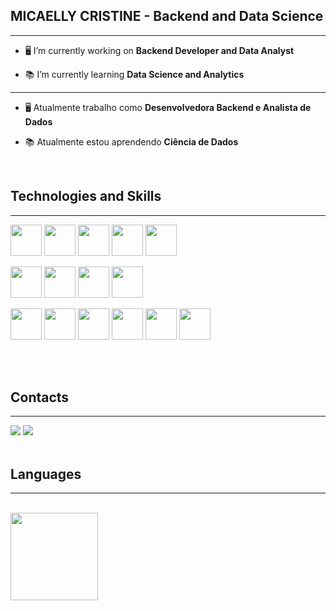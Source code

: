 
## MICAELLY CRISTINE - Backend and Data Science

------------

- 🖥️ I’m currently working on **Backend Developer and Data Analyst**

- 📚 I’m currently learning **Data Science and Analytics**


------------

- 🖥️ Atualmente trabalho como **Desenvolvedora Backend e Analista de Dados**

- 📚 Atualmente estou aprendendo **Ciência de Dados**



</br>

## Technologies and Skills
------------

<img height="50" src="https://cdn.jsdelivr.net/gh/devicons/devicon/icons/python/python-original-wordmark.svg" /> <img width="50px" src="https://cdn.jsdelivr.net/gh/devicons/devicon/icons/postgresql/postgresql-original-wordmark.svg" />   <img width="50px" src="https://cdn.jsdelivr.net/gh/devicons/devicon/icons/oracle/oracle-original.svg" /> <img  width="50px" src="https://cdn.jsdelivr.net/gh/devicons/devicon/icons/html5/html5-original-wordmark.svg" />
<img width="50px" src="https://cdn.jsdelivr.net/gh/devicons/devicon/icons/javascript/javascript-original.svg" />
          
<img width="50px" src="https://cdn.jsdelivr.net/gh/devicons/devicon/icons/sqlalchemy/sqlalchemy-original-wordmark.svg" />      <img width="50px" src="https://cdn.jsdelivr.net/gh/devicons/devicon/icons/django/django-plain-wordmark.svg" />       <img width="50px" src="https://cdn.jsdelivr.net/gh/devicons/devicon/icons/fastapi/fastapi-plain-wordmark.svg" />     <img width="50px" src="https://cdn.jsdelivr.net/gh/devicons/devicon/icons/pandas/pandas-original-wordmark.svg" />


<img width="50px" src="https://cdn.jsdelivr.net/gh/devicons/devicon/icons/git/git-original-wordmark.svg" />    <img width="50 px" src="https://cdn.jsdelivr.net/gh/devicons/devicon/icons/amazonwebservices/amazonwebservices-original-wordmark.svg" />    <img width="50 px"  src="https://cdn.jsdelivr.net/gh/devicons/devicon/icons/jira/jira-original-wordmark.svg" />  <img width="50 px"  src="https://cdn.jsdelivr.net/gh/devicons/devicon/icons/docker/docker-original-wordmark.svg" />         <img width="50px" src="https://cdn.jsdelivr.net/gh/devicons/devicon/icons/jupyter/jupyter-original-wordmark.svg" />     <img width="50px" src="https://cdn.jsdelivr.net/gh/devicons/devicon/icons/confluence/confluence-original-wordmark.svg" />
          
</br>

</br>

## Contacts
------------

<div>  
  <a href="mailto:micaellycristine01@gmail.com" target="_blank"><img src="https://img.shields.io/badge/Gmail-D14836?style=for-the-badge&logo= gmail&logoColor=white" target="_black"></a>
  <a href="https://www.linkedin.com/in/micaelly-cristine-8a5205200/" target="_blank"><img src="https://img.shields.io/badge/LinkedIn-%230077B5?style=for-the-badge&logo=linkedin&logoColor=white" target="_black"></a>
  </div>
  
</br>

## Languages 
------------
</br>
 <img height="140em" src="https://github-readme-stats-eight-theta.vercel.app/api/top-langs/?username=Micaelly2222&layout=compact&langs_count=8&theme=algolia"/>

</br>
